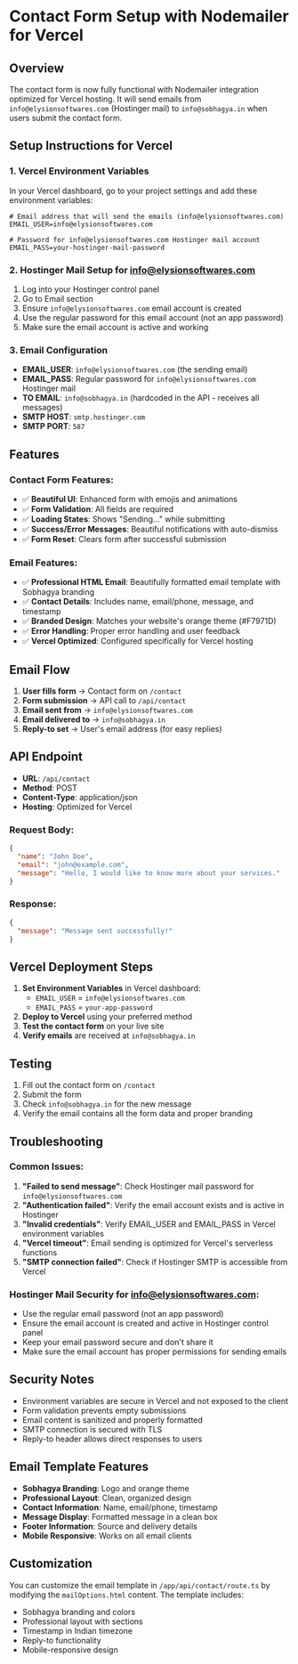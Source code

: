 # Contact Form Setup with Nodemailer for Vercel

## Overview
The contact form is now fully functional with Nodemailer integration optimized for Vercel hosting. It will send emails from `info@elysionsoftwares.com` (Hostinger mail) to `info@sobhagya.in` when users submit the contact form.

## Setup Instructions for Vercel

### 1. Vercel Environment Variables
In your Vercel dashboard, go to your project settings and add these environment variables:

```env
# Email address that will send the emails (info@elysionsoftwares.com)
EMAIL_USER=info@elysionsoftwares.com

# Password for info@elysionsoftwares.com Hostinger mail account
EMAIL_PASS=your-hostinger-mail-password
```

### 2. Hostinger Mail Setup for info@elysionsoftwares.com
1. Log into your Hostinger control panel
2. Go to Email section
3. Ensure `info@elysionsoftwares.com` email account is created
4. Use the regular password for this email account (not an app password)
5. Make sure the email account is active and working

### 3. Email Configuration
- **EMAIL_USER**: `info@elysionsoftwares.com` (the sending email)
- **EMAIL_PASS**: Regular password for `info@elysionsoftwares.com` Hostinger mail
- **TO EMAIL**: `info@sobhagya.in` (hardcoded in the API - receives all messages)
- **SMTP HOST**: `smtp.hostinger.com`
- **SMTP PORT**: `587`

## Features

### Contact Form Features:
- ✅ **Beautiful UI**: Enhanced form with emojis and animations
- ✅ **Form Validation**: All fields are required
- ✅ **Loading States**: Shows "Sending..." while submitting
- ✅ **Success/Error Messages**: Beautiful notifications with auto-dismiss
- ✅ **Form Reset**: Clears form after successful submission

### Email Features:
- ✅ **Professional HTML Email**: Beautifully formatted email template with Sobhagya branding
- ✅ **Contact Details**: Includes name, email/phone, message, and timestamp
- ✅ **Branded Design**: Matches your website's orange theme (#F7971D)
- ✅ **Error Handling**: Proper error handling and user feedback
- ✅ **Vercel Optimized**: Configured specifically for Vercel hosting

## Email Flow
1. **User fills form** → Contact form on `/contact`
2. **Form submission** → API call to `/api/contact`
3. **Email sent from** → `info@elysionsoftwares.com`
4. **Email delivered to** → `info@sobhagya.in`
5. **Reply-to set** → User's email address (for easy replies)

## API Endpoint
- **URL**: `/api/contact`
- **Method**: POST
- **Content-Type**: application/json
- **Hosting**: Optimized for Vercel

### Request Body:
```json
{
  "name": "John Doe",
  "email": "john@example.com",
  "message": "Hello, I would like to know more about your services."
}
```

### Response:
```json
{
  "message": "Message sent successfully!"
}
```

## Vercel Deployment Steps
1. **Set Environment Variables** in Vercel dashboard:
   - `EMAIL_USER` = `info@elysionsoftwares.com`
   - `EMAIL_PASS` = `your-app-password`
2. **Deploy to Vercel** using your preferred method
3. **Test the contact form** on your live site
4. **Verify emails** are received at `info@sobhagya.in`

## Testing
1. Fill out the contact form on `/contact`
2. Submit the form
3. Check `info@sobhagya.in` for the new message
4. Verify the email contains all the form data and proper branding

## Troubleshooting

### Common Issues:
1. **"Failed to send message"**: Check Hostinger mail password for `info@elysionsoftwares.com`
2. **"Authentication failed"**: Verify the email account exists and is active in Hostinger
3. **"Invalid credentials"**: Verify EMAIL_USER and EMAIL_PASS in Vercel environment variables
4. **"Vercel timeout"**: Email sending is optimized for Vercel's serverless functions
5. **"SMTP connection failed"**: Check if Hostinger SMTP is accessible from Vercel

### Hostinger Mail Security for info@elysionsoftwares.com:
- Use the regular email password (not an app password)
- Ensure the email account is created and active in Hostinger control panel
- Keep your email password secure and don't share it
- Make sure the email account has proper permissions for sending emails

## Security Notes
- Environment variables are secure in Vercel and not exposed to the client
- Form validation prevents empty submissions
- Email content is sanitized and properly formatted
- SMTP connection is secured with TLS
- Reply-to header allows direct responses to users

## Email Template Features
- **Sobhagya Branding**: Logo and orange theme
- **Professional Layout**: Clean, organized design
- **Contact Information**: Name, email/phone, timestamp
- **Message Display**: Formatted message in a clean box
- **Footer Information**: Source and delivery details
- **Mobile Responsive**: Works on all email clients

## Customization
You can customize the email template in `/app/api/contact/route.ts` by modifying the `mailOptions.html` content. The template includes:
- Sobhagya branding and colors
- Professional layout with sections
- Timestamp in Indian timezone
- Reply-to functionality
- Mobile-responsive design
